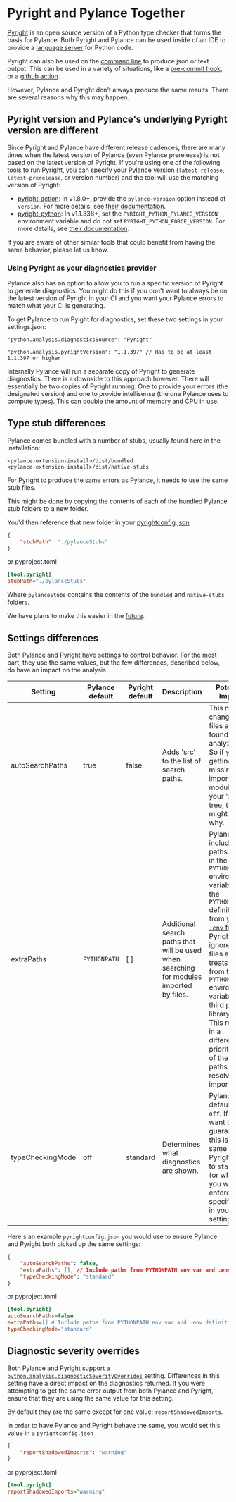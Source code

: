 # Pyright and Pylance Together

[Pyright](https://github.com/Microsoft/pyright) is an open source version of a Python type checker that forms the basis for Pylance. Both Pyright and Pylance can be used inside of an IDE to provide a [language server](https://code.visualstudio.com/api/language-extensions/language-server-extension-guide#why-language-server) for Python code.

Pyright can also be used on the [command line](https://github.com/microsoft/pyright/blob/main/docs/command-line.md) to produce json or text output. This can be used in a variety of situations, like a [pre-commit hook](https://github.com/microsoft/pyright/blob/main/docs/ci-integration.md#running-pyright-as-a-pre-commit-hook), or a [github action](https://github.com/jakebailey/pyright-action).

However, Pylance and Pyright don't always produce the same results. There are several reasons why this may happen.

## Pyright version and Pylance's underlying Pyright version are different

Since Pyright and Pylance have different release cadences, there are many times when the latest version of Pylance (even Pylance prerelease) is not based on the latest version of Pyright. If you're using one of the following tools to run Pyright, you can specify your Pylance version (`latest-release`, `latest-prerelease`, or version number) and the tool will use the matching version of Pyright:

- [pyright-action](https://github.com/jakebailey/pyright-action): In v1.8.0+, provide the `pylance-version` option instead of `version`. For more details, see [their documentation](https://github.com/jakebailey/pyright-action#keeping-pyright-and-pylance-in-sync).
- [pyright-python](https://github.com/RobertCraigie/pyright-python): In v1.1.338+, set the `PYRIGHT_PYTHON_PYLANCE_VERSION` environment variable and do not set `PYRIGHT_PYTHON_FORCE_VERSION`. For more details, see [their documentation](https://github.com/RobertCraigie/pyright-python#keeping-pyright-and-pylance-in-sync).

If you are aware of other similar tools that could benefit from having the same behavior, please let us know.

### Using Pyright as your diagnostics provider

Pylance also has an option to allow you to run a specific version of Pyright to generate diagnostics. You might do this if you don't want to always be on the latest version of Pyright in your CI and you want your Pylance errors to match what your CI is generating.

To get Pylance to run Pyight for diagnostics, set these two settings in your settings.json:

```jsonc
"python.analysis.diagnosticsSource": "Pyright"

"python.analysis.pyrightVersion": "1.1.397" // Has to be at least 1.1.397 or higher
```

Internally Pylance will run a separate copy of Pyright to generate diagnostics. There is a downside to this approach however. There will essentially be two copies of Pyright running. One to provide your errors (the designated version) and one to provide intellisense (the one Pylance uses to compute types). This can double the amount of memory and CPU in use.

## Type stub differences

Pylance comes bundled with a number of stubs, usually found here in the installation:

```
<pylance-extension-install>/dist/bundled
<pylance-extension-install>/dist/native-stubs
```

For Pyright to produce the same errors as Pylance, it needs to use the same stub files. 

This might be done by copying the contents of each of the bundled Pylance stub folders to a new folder. 

You'd then reference that new folder in your [pyrightconfig.json](https://microsoft.github.io/pyright/#/configuration)

```json
{
    "stubPath": "./pylanceStubs"
}
```

or pyproject.toml

```ini
[tool.pyright]
stubPath="./pylanceStubs"
```

Where `pylanceStubs` contains the contents of the `bundled` and `native-stubs` folders.

We have plans to make this easier in the [future](https://github.com/microsoft/pylance-release/discussions/3638).

## Settings differences

Both Pylance and Pyright have [settings](https://github.com/microsoft/pylance-release#settings-and-customization) to control behavior. For the most part, they use the same values, but the few differences, described below, do have an impact on the analysis.


| Setting | Pylance default | Pyright default | Description | Potential Impact |
|----|----|----|----|----|
| autoSearchPaths | true | false|  Adds 'src' to the list of search paths. | This may change what files are found when analyzing. So if you're getting missing imports for modules in your 'src' tree, this might be why. |
| extraPaths | `PYTHONPATH` | [ ] | Additional search paths that will be used when searching for modules imported by files. | Pylance includes paths found in the `PYTHONPATH` environment variable and the `PYTHONPATH` definition from your [`.env` file](https://code.visualstudio.com/docs/python/environments#_environment-variable-definitions-file). Pyright ignores `.env` files and treats paths from the `PYTHONPATH` environment variable as third party library paths. This results in a difference in prioritization of these paths when resolving imports. |
| typeCheckingMode | off | standard | Determines what diagnostics are shown. | Pylance defaults to `off`. If you want to guarantee this is the same as Pyright, set it to `standard` (or whatever you want to enforce) by specifying it in your settings.json. |

Here's an example `pyrightconfig.json` you would use to ensure Pylance and Pyright both picked up the same settings:

```json
{
    "autoSearchPaths": false,
    "extraPaths": [], // Include paths from PYTHONPATH env var and .env definition
    "typeCheckingMode": "standard"
}
```

or pyproject.toml

```ini
[tool.pyright]
autoSearchPaths=false
extraPaths=[] # Include paths from PYTHONPATH env var and .env definition
typeCheckingMode="standard"
```


## Diagnostic severity overrides

Both Pylance and Pyright support a [`python.analysis.diagnosticSeverityOverrides`](https://microsoft.github.io/pyright/#/configuration?id=diagnostic-rule-defaults) setting. Differences in this setting have a direct impact on the diagnostics returned. If you were attempting to get the same error output from both Pylance and Pyright, ensure that they are using the same value for this setting.

By default they are the same except for one value:  `reportShadowedImports`.

In order to have Pylance and Pyright behave the same, you would set this value in a `pyrightconfig.json`

```json
{
    "reportShadowedImports": "warning"
}
```

or pyproject.toml

```ini
[tool.pyright]
reportShadowedImports="warning"
```
